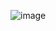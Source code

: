 ![image](https://github.com/securewithsam/Cloud/assets/85324643/ed347071-5263-4cf2-acc1-42c506215c55)
